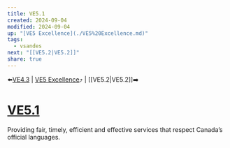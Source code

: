 ```yaml
---
title: VE5.1
created: 2024-09-04
modified: 2024-09-04
up: "[VE5 Excellence](./VE5%20Excellence.md)"
tags:
  - vsandes
next: "[[VE5.2|VE5.2]]"
share: true
---
```

⬅️[VE4.3](./VE4.3.md) | [VE5 Excellence](./VE5%20Excellence.md)⤴️ | [[VE5.2|VE5.2]]➡️
# [VE5.1](VE5.1.md)
Providing fair, timely, efficient and effective services that respect Canada’s official languages.
